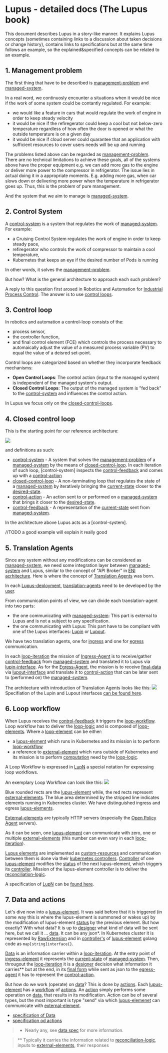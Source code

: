# Lupus - detailed docs (The Lupus book)

This document describes Lupus in a story-like manner. It explains Lupus concepts (sometimes containing links to a discussion about taken decisions or change history), contains links to specifications but at the same time follows an example, so the explained&specified concepts can be related to an example.


## 1. Management problem

The first thing that have to be described is [management-problem](defs.md#management-problem) and [managed-system](defs.md#managed-system). 

In a real word, we continuosly encounter a situations when it would be nice if the work of some system could be contantly regulated. For example:
- we would like a feature in cars that would regulate the work of engine in order to keep steady velocity
- it would be nice if the refiregerator could keep a cool but not below-zero temperature regardless of how often the door is opened or what the outside temperature is on a given day
- it would be nice if cloud server could quarantee that an application with sufficient resources to cover users needs will be up and running

The problems listed above can be regarded as [management-problem](defs.md#management-problem). There are no technical limitations to achieve these goals, all of the systems above have the proper equipment e.g. we can add more gas to the engine or deliver more power to the compressor in refrigerator. The issue lies in actual doing it in a appropriate moments. E.g. adding more gas, when car slows down or delivering more power when the temperature in refrigerator goes up. Thus, this is the problem of pure management. 

And the system that we aim to manage is [managed-system](defs.md#managed-system). 

## 2. Control System

A [control-system](defs.md#control-system) is a system that regulates the work of [managed-system](defs.md#managed-system).
For example:
- a Cruising Control System regulates the work of engine in order to keep steady pace,
- refiregerator who controls the work of compressor to maintain a cool temperature,
- Kubernetes that keeps an eye if the desired number of Pods is running

In other words, it solves the [management-problem](defs.md#management-problem). 

But how? What is the general architecture to approach each such problem?

A reply to this question first arosed in Robotics and Automation for [Industrial Process Control](https://en.wikipedia.org/wiki/Industrial_process_control). The answer is to use [control loops](defs.md#control-loop).

## 3. Control loop

In robotics and automation a control-loop consists of the:
- process sensor, 
- the controller function, 
- and final control element (FCE) which controls the process necessary to automaically adjust the value of a measured process variable (PV) to equal the value of a deisred set-point. 

Control loops are categorized based on whether they incorporate feedback mechanisms:
- **Open Control Loops**: The control action (input to the managed system) is independent of the managed system's output.
- **Closed Control Loops**: The output of the managed system is "fed back" to the [control-system](defs.md#control-system) and influences the control action.

In Lupus we focus only on the [closed-control-loops](defs.md#closed-control-loop). 

## 4. Closed control loop

This is the starting point for our reference architecture:

![](../_img/46.png)

and definitions as such:
- [control-system](defs.md#control-system) - A system that solves the [management-problem](defs.md#management-problem) of a [managed-system](defs.md#managed-system) by the means of [closed-control-loop](defs.md#closed-control-loop). In each iteration of such loop, [control-system] inspects the [control-feedback](defs.md#control-feedback) and comes up with a [control-action](defs.md#control-action)
- [closed-control-loop](defs.md#closed-control-loop) - A non-terminating loop that regulates the state of a [managed-system](defs.md#managed-system) by iteratively bringing the [current-state](defs.md#current-state) closer to the [desired-state](defs.md#desired-state).
- [control-action](defs.md#control-action) - An action sent to or performed on a [managed-system](defs.md#managed-system) that brings it closer to the [desired-state](defs.md#desired-state).
- [control-feedback](defs.md#control-feedback) - A representation of the [current-state](defs.md#current-state) sent from [managed-system](defs.md#managed-system). 

In the architecture above Lupus acts as a [control-system]. 

//TODO a good example will explain it really good

## 5. Translation Agents
Since any system without any modifications can be considered as [managed-system](defs.md#managed-system), we need some integration layer between [managed-system](defs.md#managed-system) and Lupus, similar to the concept of "API Broker" in [ENI acrhitecture](https://www.etsi.org/images/articles/High_level_functional_architecturetechno_page_2021.png). Here is where the concept of [Translation Agents](defs.md#translation-agent) was born.

In each [Lupus-deployment](defs.md#lupus-deployment), [translation-agents](defs.md#translation-agent) need to be developed by the [user](defs.md#user).

From communication points of view, we can divide each translation-agent into two parts:
- the one communicating with [managed-system](defs.md#managed-system): This part is external to Lupus and is not a subject to any specification.
- the one communicating with Lupus: This part have to be compliant with one of the Lupus interfaces: [Lupin](defs.md#lupin-interface) or [Lupout](defs.md#lupout-interface).

We have two translation agents, one for [ingress](defs.md#ingress-agent) and one for [egress](defs.md#egress-agent) communication. 

In each [loop-iteration](defs.md#loop-iteration) the mission of [Ingress-Agent](defs.md#ingress-agent) is to receive/gather [control-feedback](defs.md#control-feedback) from [managed-system](defs.md#managed-system) and translated it to Lupus via [lupin-interface](defs.md#lupin-interface). As for the [Egress-Agent](defs.md#egress-agent), the mission is to receive [final-data](defs.md#final-data) via [lupout-interface](defs.md#lupout-interface) and translate it to [control-action](defs.md#control-action) that can be later sent to (performed on) the [managed-system](defs.md#managed-system). 

The architecture with introduction of Translation Agents looks like this:
![](../_img/51.png)
Specifiation of the Lupin and Lupout interfaces [can be found here](spec/lupin-lupout.md).

## 6. Loop workflow

When Lupus receives the [control-feedback](defs.md#control-feedback) it triggers the [loop-workflow](defs.md#loop-workflow). Loop workflow has to deliver the [loop-logic](defs.md#loop-logic) and is composed of [loop-elements](defs.md#loop-element). Where a [loop-element](defs.md#loop-element) can be either:
- a [lupus-element](defs.md#lupus-element) which runs in Kubernetes and its mission is to perform [loop-workflow](defs.md#loop-workflow)
- a reference to [external-element](defs.md#external-element) which runs outside of Kubernetes and its mission is to perform [computation](defs.md#computing-part) need by the [loop-logic](defs.md#loop-logic).

A Loop Workflow is expressed in [LupN](defs.md#lupn) a special notation for expressing loop workflows.

An exemplary Loop Workflow can look like this:
![](../_img/52.png)

Blue rounded rects are the [lupus-element](defs.md#lupus-element) while, the red rects represent [external-elements](defs.md#external-element). The blue area determined by the stripped line indicates elements running in Kubernetes cluster. We have distinguished ingress and egress [lupus-elements](defs.md#lupus-element). 

[External-elements](defs.md#external-element) are typically HTTP servers (especially the [Open Policy Agent](defs.md#opa) servers).

As it can be seen, one [lupus-element](defs.md#lupus-element) can communicate with zero, one or multiple [external-elements](defs.md#external-element) (this number can even vary in each [loop-iteration](defs.md#loop-iteration)). 

[Lupus elements](defs.md#lupus-element) are implemented as [custom-resources](defs.md#custom-resources) and communication between them is done via their [kubernetes controllers](defs.md#controller). [Controller](defs.md#controller) of one [lupus-element](defs.md#lupus-element) modifies the [status](defs.md#status) of the next lupus-element, which triggers its [controller](defs.md#controller). Mission of the lupus-element controller is to deliver the [reconciliation-logic](defs.md#reconciliation-logic). 

A specification of [LupN](defs.md#lupn) can be [found here](spec/lupn.md).

## 7. Data and actions

Let's dive now into a [lupus-element](defs.md#lupus-element). It was said before that it is triggered (in some way this is where the lupus-element is summoned or wakes up) by the modification of lupus-element [status](defs.md#status) by the previous element. But how exactly? With what data? It is up to [designer](defs.md#designer) what kind of data will be sent here, but we call it ... [data](defs.md#data). It can be any json*. In Kubernetes cluster it is represented by [RawExtension](defs.md#rawextension) and in [controller's](defs.md#controller) of [lupus-element](defs.md#lupus-element) golang code as `map[string]interface{}`. 

[Data](defs.md#data) is an information carrier within a [loop-iteration](defs.md#loop-iteration). At the entry point of [ingress-element](defs.md#ingress-element) it represents the [current-state](defs.md#current-state) of [managed-system](defs.md#managed-system). Then, througout the [loop-iteration](defs.md#loop-iteration) it is a [designer](defs.md#designer) decision what information it carries** but at the end, in its [final form](defs.md#final-data) while sent as json to the [egress-agent](defs.md#egress-agent) it has to represent the [control-action](defs.md#control-action).

But how do we work (operate) on [data](defs.md#data)? This is done by [actions](defs.md#action). Each [lupus-element](defs.md#lupus-element) has a [workflow](defs.md#workflow) of [actions](defs.md#action). An [action](defs.md#action) simply performs some operation on [data](defs.md#data), that results in its modification. Action can be of several types, but the most important is type "send" via which [lupus-elemenet](defs.md#lupus-element) can communicate with [external-element](defs.md#external-element). 

- [specification of Data](spec/data.md)
- [specification od actions](spec/actions.md)

>* Nearly any, see [data spec](spec/data.md) for more information.

>** Typically it carries the information related to [reconciliation-logic](defs.md#reconciliation-logic), inputs to [external-elements](defs.md#external-element), their responses
